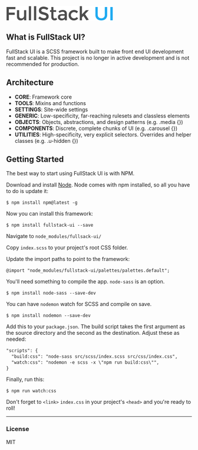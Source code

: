 ![FullStack UI](logo-fullstack-ui.png)

## What is FullStack UI?
FullStack UI is a SCSS framework built to make front end UI development fast and scalable. This project is no longer in active development and is not recommended for production.

## Architecture

* **CORE**: Framework core
* **TOOLS**: Mixins and functions
* **SETTINGS**: Site-wide settings
* **GENERIC**: Low-specificity, far-reaching rulesets and classless elements
* **OBJECTS**: Objects, abstractions, and design patterns (e.g. .media {})
* **COMPONENTS**: Discrete, complete chunks of UI (e.g. .carousel {})
* **UTILITIES**: High-specificity, very explicit selectors. Overrides and helper classes (e.g. .u-hidden {})


## Getting Started
The best way to start using FullStack UI is with NPM.

Download and install [Node](https://nodejs.org/en/download/).
Node comes with npm installed, so all you have to do is update it:
```
$ npm install npm@latest -g
```

Now you can install this framework:
```
$ npm install fullstack-ui --save
```

Navigate to `node_modules/fullsack-ui/`

Copy `index.scss` to your project's root CSS folder.

Update the import paths to point to the framework:
```
@import "node_modules/fullstack-ui/palettes/palettes.default";
```

You'll need something to compile the app. `node-sass` is an option.
```
$ npm install node-sass --save-dev
```

You can have `nodemon` watch for SCSS and compile on save.
```
$ npm install nodemon --save-dev
```

Add this to your `package.json`. The build script takes the first argument as the source directory and the second as the destination. Adjust these as needed:
```
"scripts": {
  "build:css": "node-sass src/scss/index.scss src/css/index.css",
  "watch:css": "nodemon -e scss -x \"npm run build:css\"",
}
```

Finally, run this:
```
$ npm run watch:css
```

Don't forget to `<link>` `index.css` in your project's `<head>` and you're ready to roll!

---

### License
MIT
